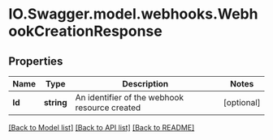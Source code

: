 # IO.Swagger.model.webhooks.WebhookCreationResponse
## Properties

Name | Type | Description | Notes
------------ | ------------- | ------------- | -------------
**Id** | **string** | An identifier of the webhook resource created | [optional] 

[[Back to Model list]](../README.md#documentation-for-models) [[Back to API list]](../README.md#documentation-for-api-endpoints) [[Back to README]](../README.md)

